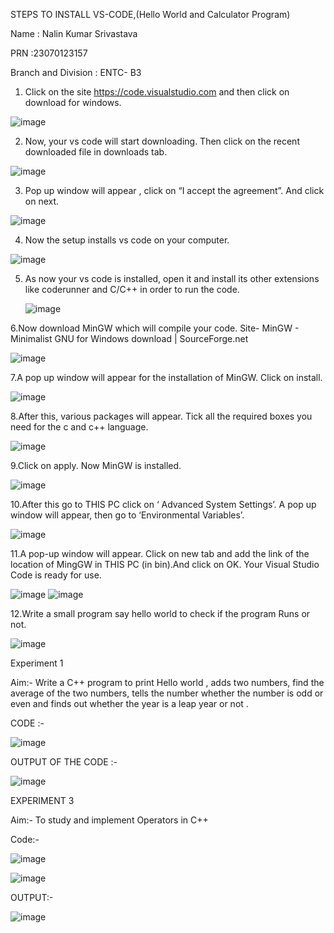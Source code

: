 STEPS TO INSTALL VS-CODE,(Hello World and Calculator Program)

Name : Nalin Kumar Srivastava

PRN :23070123157

Branch and Division : ENTC- B3


1.	Click on the site https://code.visualstudio.com and then click on download for windows.
   
   ![image](https://github.com/user-attachments/assets/eb9520c6-bc6a-494a-abe7-75522959bd79)
   
2.	Now, your vs code will start downloading. Then click on the recent downloaded file in downloads tab.
   
   ![image](https://github.com/user-attachments/assets/5b710633-4fcb-497c-9c22-8e8e28efd7ee)
 
3.	Pop up window will appear , click on “I accept the agreement”. And click on next.

   ![image](https://github.com/user-attachments/assets/35dcd7e5-da32-4676-a44e-8292ad40c925)

 4.	Now the setup installs vs code on your computer.

  ![image](https://github.com/user-attachments/assets/7c16c112-e3a6-4ed7-a65c-bd577bf3d0c1)

5. As now your vs code is installed, open it and install its other extensions like coderunner and C/C++ in order to run the code.

   ![image](https://github.com/user-attachments/assets/49c03b72-7e23-4828-80e4-20a88cdf3cca)

6.Now download MinGW which will compile your code. Site- MinGW - Minimalist GNU for Windows download | SourceForge.net

  ![image](https://github.com/user-attachments/assets/3f255f42-ab92-4fc3-a079-e6e6c70dc98b)

7.A pop up window will appear for the installation of MinGW. Click on install.

  ![image](https://github.com/user-attachments/assets/b4b232a6-a77c-40ab-a55d-e5744b172cb9)

8.After this, various packages will appear. Tick all the required boxes you need for the c and c++ language.

  ![image](https://github.com/user-attachments/assets/beab0ea6-409b-4b6a-969c-1ef942fc2326)

9.Click on apply. Now MinGW is installed.

  ![image](https://github.com/user-attachments/assets/c656d8ee-1ca9-4c0c-b8d5-ccf34da6d965)

10.After this go to THIS PC click on ‘ Advanced System Settings’. A pop up window will appear, then go to ‘Environmental Variables’.

  ![image](https://github.com/user-attachments/assets/3e6a3465-4fdf-4645-a45a-428e258cb100)

11.A pop-up window will appear. Click on new tab and add the link of the location of MingGW in THIS PC (in bin).And click on OK. Your Visual Studio Code is ready for use.

  ![image](https://github.com/user-attachments/assets/89ffee8f-7062-4e92-a4d6-2c6a5ad16520)
  ![image](https://github.com/user-attachments/assets/47b23557-5533-416d-8323-1f755582ef1d)

12.Write a small program say hello world to check if the program Runs or not.

  ![image](https://github.com/user-attachments/assets/4019e3e2-8101-4560-bcec-906b27046e1b)






Experiment 1 

 Aim:- Write a C++ program to print Hello world , adds two numbers, find the average of the two numbers, tells the number whether the number is odd or even and finds out whether the year is a leap year or not .

CODE :-

![image](https://github.com/user-attachments/assets/36f3561b-6d93-4de4-8a25-e20abf2831eb)


OUTPUT OF THE CODE :-


![image](https://github.com/user-attachments/assets/20eb6fcb-b435-40c9-b5d0-03be5c18de44)



EXPERIMENT 3

Aim:- To study and implement Operators in C++

Code:-

![image](https://github.com/user-attachments/assets/c8a7d231-24e6-4a18-99d4-cbf16b1151d3)

![image](https://github.com/user-attachments/assets/d68d8f3f-a9ac-4dce-b9cd-25d51a0986ea)


OUTPUT:-


![image](https://github.com/user-attachments/assets/fde00fb8-ca0b-44d3-a571-ba4316529013)






